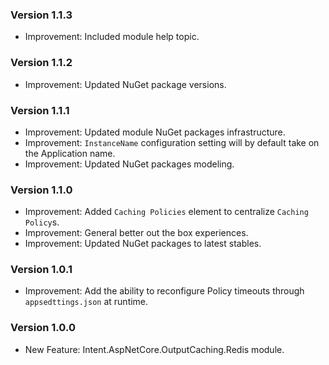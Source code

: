 ### Version 1.1.3

- Improvement: Included module help topic.

### Version 1.1.2

- Improvement: Updated NuGet package versions.

### Version 1.1.1

- Improvement: Updated module NuGet packages infrastructure.
- Improvement: `InstanceName` configuration setting will by default take on the Application name.
- Improvement: Updated NuGet packages modeling.

### Version 1.1.0

- Improvement: Added `Caching Policies` element to centralize `Caching Policy`s.
- Improvement: General better out the box experiences.
- Improvement: Updated NuGet packages to latest stables.

### Version 1.0.1

- Improvement: Add the ability to reconfigure Policy timeouts through `appsedttings.json` at runtime.

### Version 1.0.0

- New Feature: Intent.AspNetCore.OutputCaching.Redis module.

